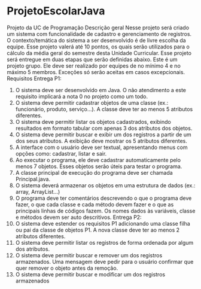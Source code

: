 # ProjetoEscolarJava

Projeto da UC de Programação
Descrição geral
Nesse projeto será criado um sistema com funcionalidade de cadastro e gerenciamento de
registros. O contexto/temática do sistema a ser desenvolvido é de livre escolha da equipe.
Esse projeto valerá até 10 pontos, os quais serão utilizados para o cálculo da média geral do
semestre desta Unidade Curricular.
Esse projeto será entregue em duas etapas que serão definidas abaixo.
Este é um projeto grupo. Ele deve ser realizado por equipes de no mínimo 4 e no máximo 5
membros. Exceções só serão aceitas em casos excepcionais.
Requisitos
Entrega P1:
1. O sistema deve ser desenvolvido em Java. O não atendimento a este requisito
implicará a nota 0 no projeto como um todo.
2. O sistema deve permitir cadastrar objetos de uma classe (ex.: funcionário, produto,
serviço...). A classe deve ter ao menos 5 atributos diferentes.
3. O sistema deve permitir listar os objetos cadastrados, exibindo resultados em formato
tabular com apenas 3 dos atributos dos objetos.
4. O sistema deve permitir buscar e exibir um dos registros a partir de um dos seus
atributos. A exibição deve mostrar os 5 atributos diferentes.
5. A interface com o usuário deve ser textual, apresentando menus com opções como:
cadastrar, listar e sair.
6. Ao executar o programa, ele deve cadastrar automaticamente pelo menos 7 objetos.
Esses objetos serão úteis para testar o programa.
7. A classe principal de execução do programa deve ser chamada Principal.java.
8. O sistema deverá armazenar os objetos em uma estrutura de dados (ex.: array,
ArrayList...)
9. O programa deve ter comentários descrevendo o que o programa deve fazer, o que
cada classe e cada método devem fazer e o que as principais linhas de códigos fazem. Os
nomes dados às variáveis, classe e métodos devem ser auto descritivos.
Entrega P2:
1. O sistema deve estender os requisitos P1 adicionando uma classe filha ou pai da classe
de objetos P1. A nova classe deve ter ao menos 2 atributos diferentes.
2. O sistema deve permitir listar os registros de forma ordenada por algum dos
atributos.
3. O sistema deve permitir buscar e remover um dos registros armazenados. Uma
mensagem deve pedir para o usuário confirmar que quer remover o objeto antes da
remoção.
4. O sistema deve permitir buscar e modificar um dos registros armazenados
